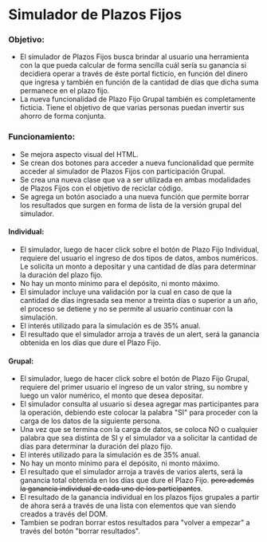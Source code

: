 # Simulador de Plazos Fijos

### Objetivo:
- El simulador de Plazos Fijos busca brindar al usuario una herramienta con la que pueda calcular de forma sencilla cuál sería su ganancia si decidiera operar a través de éste portal ficticio, en función del dinero que ingresa y también en función de la cantidad de días que dicha suma permanece en el plazo fijo.
- La nueva funcionalidad de Plazo Fijo Grupal también es completamente ficticia. Tiene el objetivo de que varias personas puedan invertir sus ahorro de forma conjunta.

### Funcionamiento:
- Se mejora aspecto visual del HTML. 
- Se crean dos botones para acceder a nueva funcionalidad que permite acceder al simulador de Plazos Fijos con participación Grupal.
- Se crea una nueva clase que va a ser utilizada en ambas modalidades de Plazos Fijos con el objetivo de reciclar código.
- Se agrega un botón asociado a una nueva función que permite borrar los resultados que surgen en forma de lista de la versión grupal del simulador.

#### Individual:
- El simulador, luego de hacer click sobre el botón de Plazo Fijo Individual, requiere del usuario el ingreso de dos tipos de datos, ambos numéricos. Le solicita un monto a depositar y una cantidad de días para determinar la duración del plazo fijo.
- No hay un monto mínimo para el depósito, ni monto máximo.
- El simulador incluye una validación por la cual en caso de que la cantidad de días ingresada sea menor a treinta días o superior a un año, el proceso se detiene y no se permite al usuario continuar con la simulación.
- El interés utilizado para la simulación es de 35% anual.
- El resultado que el simulador arroja a través de un alert, será la ganancia obtenida en los días que dure el Plazo Fijo.

#### Grupal:
- El simulador, luego de hacer click sobre el botón de Plazo Fijo Grupal, requiere del primer usuario el ingreso de un valor string, su nombre y luego un valor numérico, el monto que desea depositar.
- El simulador consulta al usuario si desea agregar mas participantes para la operación, debiendo este colocar la palabra "SI" para proceder con la carga de los datos de la siguiente persona.
- Una vez que se termina con la carga de datos, se coloca NO o cualquier palabra que sea distinta de SI y el simulador va a solicitar la cantidad de días para determinar la duración del plazo fijo.
- El interés utilizado para la simulación es de 35% anual.
- No hay un monto mínimo para el depósito, ni monto máximo.
- El resultado que el simulador arroja a través de varios alerts, será la ganancia total obtenida en los días que dure el Plazo Fijo. ~~pero además la ganancia individual de cada uno de los participantes~~.
- El resultado de la ganancia individual en los plazos fijos grupales a partir de ahora será a través de una lista con elementos que van siendo creados a través del DOM.
- Tambien se podran borrar estos resultados para "volver a empezar" a través del botón "borrar resultados".